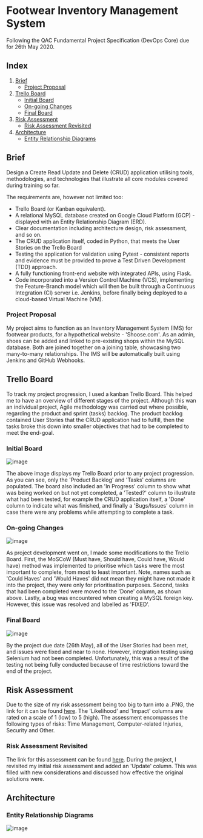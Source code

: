 # Footwear Inventory Management System 
Following the QAC Fundamental Project Specification (DevOps Core) due for 26th May 2020.

## Index
1. [Brief](#brief)
    + [Project Proposal](#projectproposal)
2. [Trello Board](#trelloboard)
    + [Initial Board](#initialboard)
    + [On-going Changes](#changes)
    + [Final Board](#finalboard)
3. [Risk Assessment](#risk)
    + [Risk Assessment Revisited](#riskrevisit)
4. [Architecture](#archi)
    + [Entity Relationship Diagrams](#erd)

## Brief <a name="brief"></a>
Design a Create Read Update and Delete (CRUD) application utilising tools, methodologies, and technologies that illustrate all core modules covered during training so far.

The requirements are, however not limited too:
- Trello Board (or Kanban equivalent).
- A relational MySQL database created on Google Cloud Platform (GCP) - displayed with an Entity Relationship Diagram (ERD).
- Clear documentation including architecture design, risk assessment, and so on.
- The CRUD application itself, coded in Python, that meets the User Stories on the Trello Board
- Testing the application for validation using Pytest - consistent reports and evidence must be provided to prove a Test Driven Development (TDD) approach.
- A fully functioning front-end website with integrated APIs, using Flask.
- Code incorporated into a Version Control Machine (VCS), implementing the Feature-Branch model which will then be built through a Continuous Integration (CI) server i.e. Jenkins, before finally being deployed to a cloud-based Virtual Machine (VM).

### Project Proposal <a name="projectproposal"></a>
My project aims to function as an Inventory Management System (IMS) for footwear products, for a hypothetical website - 'Shoose.com'. As an admin, shoes can be added and linked to pre-existing shops within the MySQL database. Both are joined together on a joining table, showcasing two many-to-many relationships. The IMS will be automatically built using Jenkins and GitHub Webhooks.

## Trello Board <a name="trelloboard"></a>
To track my project progression, I used a kanban Trello Board. This helped me to have an overview of different stages of the project. Although this wan an individual project, Agile methodology was carried out where possible, regarding the product and sprint (tasks) backlog. The product backlog contained User Stories that the CRUD application had to fulfill, then the tasks broke this down into smaller objectives that had to be completed to meet the end-goal.

### Initial Board <a name="initialboard"></a>
![image](https://drive.google.com/uc?export=view&id=1d6d1a2NCrQNdpFe7tiJo4Iyu_kyZTFBB)

The above image displays my Trello Board prior to any project progression. As you can see, only the 'Product Backlog' and 'Tasks' columns are populated. The board also included an 'In Progress' column to show what was being worked on but not yet completed, a 'Tested?' column to illustrate what had been tested, for example the CRUD application itself, a 'Done' column to indicate what was finished, and finally a 'Bugs/Issues' column in case there were any problems while attempting to complete a task.

### On-going Changes <a name="changes"></a>
![image](https://drive.google.com/uc?export=view&id=1__VUMEC28VAjuXz1Q5r4F49viOVwbWrq)

As project development went on, I made some modifications to the Trello Board. First, the MoSCoW (Must have, Should have, Could have, Would have) method was implemented to prioritise which tasks were the most important to complete, from most to least important. Note, names such as 'Could Haves' and 'Would Haves' did not mean they might have not made it into the project, they were only for prioritisation purposes. Second, tasks that had been completed were moved to the 'Done' column, as shown above. Lastly, a bug was encountered when creating a MySQL foreign key. However, this issue was resolved and labelled as 'FIXED'.

### Final Board <a name="finalboard"></a>
![image](https://drive.google.com/uc?export=view&id=1js5eU76mnwDvg3Z7SRNWD73M6Ly9UruS)

By the project due date (26th May), all of the User Stories had been met, and issues were fixed and near to none. However, integration testing using Selenium had not been completed. Unfortunately, this was a result of the testing not being fully conducted because of time restrictions toward the end of the project.

## Risk Assessment <a name="risk"></a>
Due to the size of my risk assessment being too big to turn into a .PNG, the link for it can be found <a href="https://drive.google.com/open?id=1P-GaIPDCMVp0goVafJUdVP-oQIsWDpqf">here</a>. The 'Likelihood' and 'Impact' columns are rated on a scale of 1 (low) to 5 (high). The assessment encompasses the following types of risks: Time Management, Computer-related Injuries, Security and Other.

### Risk Assessment Revisited <a name="riskrevisit"></a>
The link for this assessment can be found <a href="https://drive.google.com/open?id=12DV4u67lq7aSlocLogD3vRRZl9lboC5qcYLrbm9IJpY">here</a>. During the project, I revisited my initial risk assessment and added an 'Update' column. This was filled with new considerations and discussed how effective the original solutions were.

## Architecture <a name="archi"></a>
### Entity Relationship Diagrams <a name="erd"></a>
![image](https://drive.google.com/uc?export=view&id=1EPlisFqm_wy1lS-dnFbTBhbzQ9hpPTv3)

